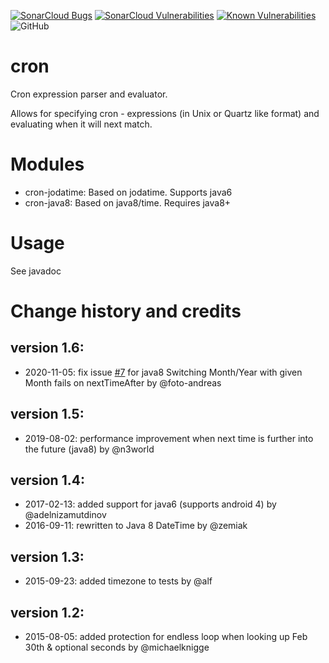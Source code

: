 [![SonarCloud Bugs](https://sonarcloud.io/api/project_badges/measure?project=frode-carlsen_cron&metric=bugs)](https://sonarcloud.io/component_measures/metric/reliability_rating/list?id=frode-carlsen_cron)
[![SonarCloud Vulnerabilities](https://sonarcloud.io/api/project_badges/measure?project=frode-carlsen_cron&metric=vulnerabilities)](https://sonarcloud.io/component_measures/metric/security_rating/list?id=frode-carlsen_cron)
[![Known Vulnerabilities](https://snyk.io/test/github/frode-carlsen/cron/badge.svg?targetFile=pom.xml)](https://snyk.io/test/github/frode-carlsen/cron?targetFile=pom.xml)
![GitHub](https://img.shields.io/github/license/frode-carlsen/cron)

# cron

 Cron expression parser and evaluator.  
 
 Allows for specifying cron - expressions (in Unix or Quartz like format) and evaluating when it will next match.

# Modules
  * cron-jodatime:  Based on jodatime.  Supports java6
  * cron-java8: Based on java8/time. Requires java8+
  
# Usage

See javadoc


# Change history and credits
 
## version 1.6:
 * 2020-11-05: fix issue [#7](/../../issues/7) for java8 Switching Month/Year with given Month fails on nextTimeAfter by @foto-andreas
 
## version 1.5:
 * 2019-08-02: performance improvement when next time is further into the future (java8) by @n3world
 
## version 1.4:
 * 2017-02-13: added support for java6 (supports android 4) by @adelnizamutdinov
 * 2016-09-11: rewritten to Java 8 DateTime by @zemiak

## version 1.3:
 * 2015-09-23: added timezone to tests by @alf

## version 1.2:
 * 2015-08-05: added protection for endless loop when looking up Feb 30th & optional seconds by @michaelknigge
 
 
